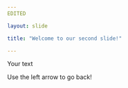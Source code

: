 ```yaml
---
EDITED

layout: slide

title: "Welcome to our second slide!"

---
```


Your text

Use the left arrow to go back!
